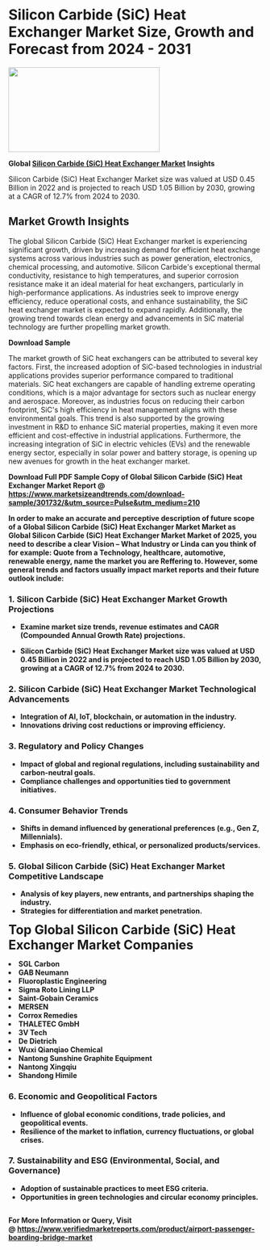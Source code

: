 <H1>Silicon Carbide (SiC) Heat Exchanger Market Size, Growth and Forecast from 2024 - 2031</H1><img class="aligncenter size-medium wp-image-584254" src="https://thirdeyenews.in/wp-content/uploads/2024/09/Global-Market-Research-300x168.jpeg" alt="" width="300" height="168" /><p><strong>Global&nbsp;<a href="https://www.marketsizeandtrends.com/download-sample/301732/&amp;utm_source=Pulse&amp;utm_medium=210">Silicon Carbide (SiC) Heat Exchanger Market</a> Insights</strong></p><p>Silicon Carbide (SiC) Heat Exchanger Market size was valued at USD 0.45 Billion in 2022 and is projected to reach USD 1.05 Billion by 2030, growing at a CAGR of 12.7% from 2024 to 2030.</p><p><h2>Market Growth Insights</h2> <p>The global Silicon Carbide (SiC) Heat Exchanger market is experiencing significant growth, driven by increasing demand for efficient heat exchange systems across various industries such as power generation, electronics, chemical processing, and automotive. Silicon Carbide's exceptional thermal conductivity, resistance to high temperatures, and superior corrosion resistance make it an ideal material for heat exchangers, particularly in high-performance applications. As industries seek to improve energy efficiency, reduce operational costs, and enhance sustainability, the SiC heat exchanger market is expected to expand rapidly. Additionally, the growing trend towards clean energy and advancements in SiC material technology are further propelling market growth.</p> <p><strong>Download Sample</strong></p> <p>The market growth of SiC heat exchangers can be attributed to several key factors. First, the increased adoption of SiC-based technologies in industrial applications provides superior performance compared to traditional materials. SiC heat exchangers are capable of handling extreme operating conditions, which is a major advantage for sectors such as nuclear energy and aerospace. Moreover, as industries focus on reducing their carbon footprint, SiC's high efficiency in heat management aligns with these environmental goals. This trend is also supported by the growing investment in R&D to enhance SiC material properties, making it even more efficient and cost-effective in industrial applications. Furthermore, the increasing integration of SiC in electric vehicles (EVs) and the renewable energy sector, especially in solar power and battery storage, is opening up new avenues for growth in the heat exchanger market. <p><strong></p><p><span class=""><strong>Download Full PDF Sample Copy of Global Silicon Carbide (SiC) Heat Exchanger Market Report</strong> @ <a href="https://www.marketsizeandtrends.com/download-sample/301732/&amp;utm_source=Pulse&amp;utm_medium=210" target="_blank">https://www.marketsizeandtrends.com/download-sample/301732/&amp;utm_source=Pulse&amp;utm_medium=210</a></span></p><p>In order to make an accurate and perceptive description of future scope of a Global&nbsp;Silicon Carbide (SiC) Heat Exchanger Market Market as Global&nbsp;Silicon Carbide (SiC) Heat Exchanger Market Market of 2025, you need to describe a clear Vision &ndash; What Industry or Linda can you think of for example: Quote from a Technology, healthcare, automotive, renewable energy, name the market you are Reffering to. However, some general trends and factors usually impact market reports and their future outlook include:</p><h3>1.&nbsp;<strong>Silicon Carbide (SiC) Heat Exchanger Market Growth Projections</strong></h3><ul><li>Examine market size trends, revenue estimates and CAGR (Compounded Annual Growth Rate) projections.</li><li><p>Silicon Carbide (SiC) Heat Exchanger Market size was valued at USD 0.45 Billion in 2022 and is projected to reach USD 1.05 Billion by 2030, growing at a CAGR of 12.7% from 2024 to 2030.</p></li></ul><h3>2.&nbsp;<strong>Silicon Carbide (SiC) Heat Exchanger Market Technological Advancements</strong></h3><ul><li>Integration of AI, IoT, blockchain, or automation in the industry.</li><li>Innovations driving cost reductions or improving efficiency.</li></ul><h3>3.&nbsp;<strong>Regulatory and Policy Changes</strong></h3><ul><li>Impact of global and regional regulations, including sustainability and carbon-neutral goals.</li><li>Compliance challenges and opportunities tied to government initiatives.</li></ul><h3>4.&nbsp;<strong>Consumer Behavior Trends</strong></h3><ul><li>Shifts in demand influenced by generational preferences (e.g., Gen Z, Millennials).</li><li>Emphasis on eco-friendly, ethical, or personalized products/services.</li></ul><h3>5.&nbsp;<strong>Global Silicon Carbide (SiC) Heat Exchanger Market Competitive Landscape</strong></h3><ul><li>Analysis of key players, new entrants, and partnerships shaping the industry.</li><li>Strategies for differentiation and market penetration.</li></ul><p data-pm-slice="1 1 []"><span style="color: inherit; font-family: inherit; font-size: 25px;">Top Global Silicon Carbide (SiC) Heat Exchanger Market Companies</span></p><div class="" data-test-id=""><p><li>SGL Carbon</li><li> GAB Neumann</li><li> Fluoroplastic Engineering</li><li> Sigma Roto Lining LLP</li><li> Saint-Gobain Ceramics</li><li> MERSEN</li><li> Corrox Remedies</li><li> THALETEC GmbH</li><li> 3V Tech</li><li> De Dietrich</li><li> Wuxi Qianqiao Chemical</li><li> Nantong Sunshine Graphite Equipment</li><li> Nantong Xingqiu</li><li> Shandong Himile</li></p></div><h3>6.&nbsp;<strong>Economic and Geopolitical Factors</strong></h3><ul><li>Influence of global economic conditions, trade policies, and geopolitical events.</li><li>Resilience of the market to inflation, currency fluctuations, or global crises.</li></ul><h3>7.&nbsp;<strong>Sustainability and ESG (Environmental, Social, and Governance)</strong></h3><ul><li>Adoption of sustainable practices to meet ESG criteria.</li><li>Opportunities in green technologies and circular economy principles.</li></ul><h2><strong style="font-size: 14px;">For More Information or Query, Visit @&nbsp;</strong><a style="background-color: #ffffff; font-size: 14px;" href="https://www.marketsizeandtrends.com/report/silicon-carbide-sic-heat-exchanger-market/" target="_blank">https://www.verifiedmarketreports.com/product/airport-passenger-boarding-bridge-market</a></h2>
